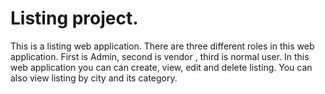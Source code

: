 # Listing project.

This is a listing web application. There are three different roles in this web application. First is Admin, second is vendor , third is normal user. In this web application you can can create, view, edit and delete listing. You can also view listing by city and its category.
